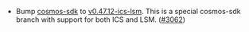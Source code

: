 - Bump [cosmos-sdk](https://github.com/cosmos/cosmos-sdk) to
  [v0.47.12-ics-lsm](https://github.com/cosmos/cosmos-sdk/tree/v0.47.12-ics-lsm).
  This is a special cosmos-sdk branch with support for both ICS and LSM.
  ([\#3062](https://github.com/cosmos/gaia/pull/3062))